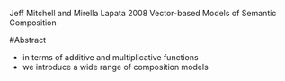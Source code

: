 Jeff Mitchell and Mirella Lapata
2008
Vector-based Models of Semantic Composition

#Abstract

* in terms of additive and multiplicative functions
* we introduce a wide range of composition models
